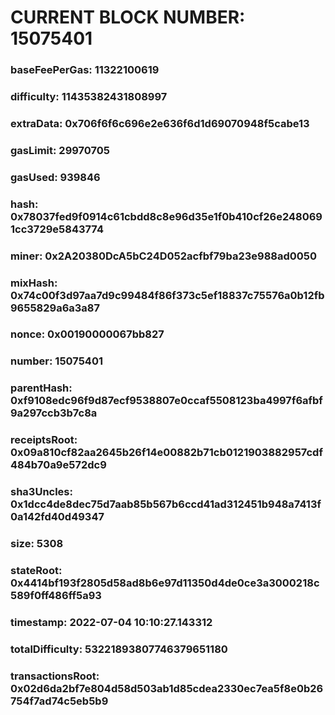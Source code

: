 # CURRENT BLOCK NUMBER: 15075401

### baseFeePerGas: 11322100619
### difficulty: 11435382431808997
### extraData: 0x706f6f6c696e2e636f6d1d69070948f5cabe13
### gasLimit: 29970705
### gasUsed: 939846
### hash: 0x78037fed9f0914c61cbdd8c8e96d35e1f0b410cf26e2480691cc3729e5843774
### miner: 0x2A20380DcA5bC24D052acfbf79ba23e988ad0050
### mixHash: 0x74c00f3d97aa7d9c99484f86f373c5ef18837c75576a0b12fb9655829a6a3a87
### nonce: 0x00190000067bb827
### number: 15075401
### parentHash: 0xf9108edc96f9d87ecf9538807e0ccaf5508123ba4997f6afbf9a297ccb3b7c8a
### receiptsRoot: 0x09a810cf82aa2645b26f14e00882b71cb0121903882957cdf484b70a9e572dc9
### sha3Uncles: 0x1dcc4de8dec75d7aab85b567b6ccd41ad312451b948a7413f0a142fd40d49347
### size: 5308
### stateRoot: 0x4414bf193f2805d58ad8b6e97d11350d4de0ce3a3000218c589f0ff486ff5a93
### timestamp: 2022-07-04 10:10:27.143312
### totalDifficulty: 53221893807746379651180
### transactionsRoot: 0x02d6da2bf7e804d58d503ab1d85cdea2330ec7ea5f8e0b26754f7ad74c5eb5b9
